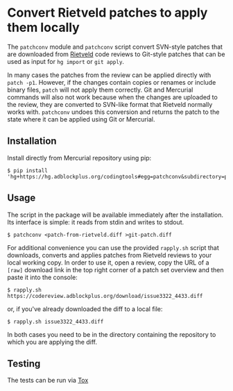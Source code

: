 # Convert Rietveld patches to apply them locally

The `patchconv` module and `patchconv` script convert SVN-style patches that
are downloaded from [Rietveld](https://github.com/rietveld-codereview/rietveld)
code reviews to Git-style patches that can be used as input for `hg import` or
`git apply`.

In many cases the patches from the review can be applied directly with
`patch -p1`. However, if the changes contain copies or renames or include
binary files, `patch` will not apply them correctly. Git and Mercurial commands
will also not work because when the changes are uploaded to the review, they
are converted to SVN-like format that Rietveld normally works with. `patchconv`
undoes this conversion and returns the patch to the state where it can be
applied using Git or Mercurial.

## Installation

Install directly from Mercurial repository using pip:

    $ pip install 'hg+https://hg.adblockplus.org/codingtools#egg=patchconv&subdirectory=patchconv'

## Usage

The script in the package will be available immediately after the installation.
Its interface is simple: it reads from stdin and writes to stdout.

    $ patchconv <patch-from-rietveld.diff >git-patch.diff

For additional convenience you can use the provided `rapply.sh` script that
downloads, converts and applies patches from Rietveld reviews to your local
working copy. In order to use it, open a review, copy the URL of a `[raw]`
download link in the top right corner of a patch set overview and then paste it
into the console:

    $ rapply.sh https://codereview.adblockplus.org/download/issue3322_4433.diff

or, if you've already downloaded the diff to a local file:

    $ rapply.sh issue3322_4433.diff

In both cases you need to be in the directory containing the repository to
which you are applying the diff.

## Testing

The tests can be run via [Tox](http://tox.readthedocs.org/)
